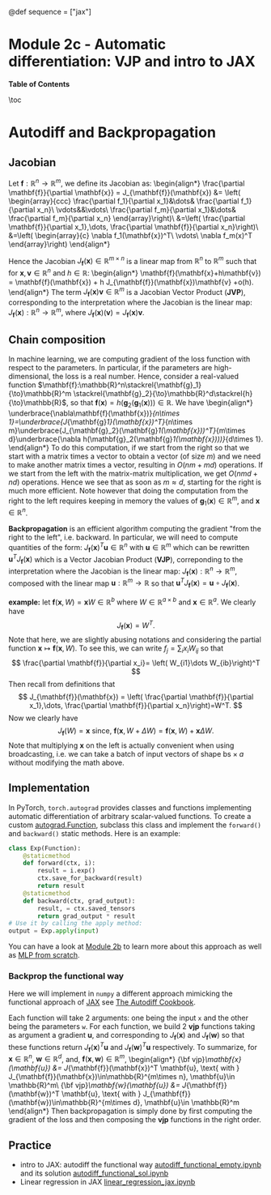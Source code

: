 @def sequence = ["jax"]

# Module 2c - Automatic differentiation: VJP and intro to JAX

**Table of Contents**

\toc

# Autodiff and Backpropagation


## Jacobian

Let $\mathbf{f}:\mathbb{R}^n\to \mathbb{R}^m$, we define its Jacobian as:
\begin{align*}
\frac{\partial \mathbf{f}}{\partial \mathbf{x}} = J_{\mathbf{f}}(\mathbf{x}) &= \left( \begin{array}{ccc}
\frac{\partial f_1}{\partial x_1}&\dots& \frac{\partial f_1}{\partial x_n}\\
\vdots&&\vdots\\
\frac{\partial f_m}{\partial x_1}&\dots& \frac{\partial f_m}{\partial x_n}
\end{array}\right)\\
&=\left( \frac{\partial \mathbf{f}}{\partial x_1},\dots, \frac{\partial \mathbf{f}}{\partial x_n}\right)\\
&=\left(
\begin{array}{c}
\nabla f_1(\mathbf{x})^T\\
\vdots\\
\nabla f_m(x)^T
\end{array}\right)
\end{align*}

Hence the Jacobian $J_{\mathbf{f}}(\mathbf{x})\in \mathbb{R}^{m\times n}$ is a linear map from $\mathbb{R}^n$ to $\mathbb{R}^m$ such that for $\mathbf{x},\mathbf{v} \in \mathbb{R}^n$ and $h\in \mathbb{R}$:
\begin{align*}
\mathbf{f}(\mathbf{x}+h\mathbf{v}) = \mathbf{f}(\mathbf{x}) + h J_{\mathbf{f}}(\mathbf{x})\mathbf{v} +o(h).
\end{align*}
The term $J_{\mathbf{f}}(\mathbf{x})\mathbf{v}\in \mathbb{R}^m$ is a Jacobian Vector Product (**JVP**), corresponding to the interpretation where the Jacobian is the linear map: $J_{\mathbf{f}}(\mathbf{x}):\mathbb{R}^n \to \mathbb{R}^m$, where $J_{\mathbf{f}}(\mathbf{x})(\mathbf{v})=J_{\mathbf{f}}(\mathbf{x})\mathbf{v}$.

## Chain composition

In machine learning, we are computing gradient of the loss function with respect to the parameters. In particular, if the parameters are high-dimensional, the loss is a real number. Hence, consider a real-valued function $\mathbf{f}:\mathbb{R}^n\stackrel{\mathbf{g}_1}{\to}\mathbb{R}^m \stackrel{\mathbf{g}_2}{\to}\mathbb{R}^d\stackrel{h}{\to}\mathbb{R}$, so that $\mathbf{f}(\mathbf{x}) = h(\mathbf{g}_2(\mathbf{g}_1(\mathbf{x})))\in \mathbb{R}$. We have
\begin{align*}
\underbrace{\nabla\mathbf{f}(\mathbf{x})}_{n\times 1}=\underbrace{J_{\mathbf{g}_1}(\mathbf{x})^T}_{n\times m}\underbrace{J_{\mathbf{g}_2}(\mathbf{g}_1(\mathbf{x}))^T}_{m\times d}\underbrace{\nabla h(\mathbf{g}_2(\mathbf{g}_1(\mathbf{x})))}_{d\times 1}.
\end{align*}
To do this computation, if we start from the right so that we start with a matrix times a vector to obtain a vector (of size $m$) and we need to make another matrix times a vector, resulting in $O(nm+md)$ operations. If we start from the left with the matrix-matrix multiplication, we get $O(nmd+nd)$ operations. Hence we see that as soon as $m\approx d$, starting for the right is much more efficient. Note however that doing the computation from the right to the left requires keeping in memory the values of $\mathbf{g}_1(\mathbf{x})\in\mathbb{R}^m$, and $\mathbf{x}\in \mathbb{R}^n$.

**Backpropagation** is an efficient algorithm computing the gradient "from the right to the left", i.e. backward. In particular, we will need to compute quantities of the form: $J_{\mathbf{f}}(\mathbf{x})^T\mathbf{u} \in \mathbb{R}^n$ with $\mathbf{u} \in\mathbb{R}^m$ which can be rewritten $\mathbf{u}^T J_{\mathbf{f}}(\mathbf{x})$ which is a Vector Jacobian Product (**VJP**), correponding to the interpretation where the Jacobian is the linear map: $J_{\mathbf{f}}(\mathbf{x}):\mathbb{R}^n \to \mathbb{R}^m$, composed with the linear map $\mathbf{u}:\mathbb{R}^m\to \mathbb{R}$ so that $\mathbf{u}^TJ_{\mathbf{f}}(\mathbf{x}) = \mathbf{u} \circ J_{\mathbf{f}}(\mathbf{x})$.

**example:** let $\mathbf{f}(\mathbf{x}, W) = \mathbf{x} W\in \mathbb{R}^b$ where $W\in \mathbb{R}^{a\times b}$ and $\mathbf{x}\in \mathbb{R}^a$. We clearly have
$$
J_{\mathbf{f}}(\mathbf{x}) = W^T.
$$
Note that here, we are slightly abusing notations and considering the partial function $\mathbf{x}\mapsto \mathbf{f}(\mathbf{x}, W)$. To see this, we can write $f_j = \sum_{i}x_iW_{ij}$ so that 
$$
\frac{\partial \mathbf{f}}{\partial x_i}= \left( W_{i1}\dots W_{ib}\right)^T
$$
Then recall from definitions that
$$
J_{\mathbf{f}}(\mathbf{x}) = \left( \frac{\partial \mathbf{f}}{\partial x_1},\dots, \frac{\partial \mathbf{f}}{\partial x_n}\right)=W^T.
$$
Now we clearly have
$$
J_{\mathbf{f}}(W) = \mathbf{x} \text{ since, } \mathbf{f}(\mathbf{x}, W+\Delta W) = \mathbf{f}(\mathbf{x}, W) + \mathbf{x} \Delta W.
$$
Note that multiplying $\mathbf{x}$ on the left is actually convenient when using broadcasting, i.e. we can take a batch of input vectors of shape $\text{bs}\times a$ without modifying the math above. 

## Implementation

In PyTorch, `torch.autograd` provides classes and functions implementing automatic differentiation of arbitrary scalar-valued functions. To create a custom [autograd.Function](https://pytorch.org/docs/stable/autograd.html#torch.autograd.Function), subclass this class and implement the `forward()` and `backward()` static methods. Here is an example:
```python
class Exp(Function):
    @staticmethod
    def forward(ctx, i):
        result = i.exp()
        ctx.save_for_backward(result)
        return result
    @staticmethod
    def backward(ctx, grad_output):
        result, = ctx.saved_tensors
        return grad_output * result
# Use it by calling the apply method:
output = Exp.apply(input)
```
You can have a look at [Module 2b](https://dataflowr.github.io/website/modules/2b-automatic-differentiation) to learn more about this approach as well as [MLP from scratch](https://dataflowr.github.io/website/homework/1-mlp-from-scratch/).

### Backprop the functional way

Here we will implement in `numpy` a different approach mimicking the functional approach of [JAX](https://jax.readthedocs.io/en/latest/index.html) see [The Autodiff Cookbook](https://jax.readthedocs.io/en/latest/notebooks/autodiff_cookbook.html#).

Each function will take 2 arguments: one being the input `x` and the other being the parameters `w`. For each function, we build 2 **vjp** functions taking as argument a gradient $\mathbf{u}$, and corresponding to $J_{\mathbf{f}}(\mathbf{x})$ and $J_{\mathbf{f}}(\mathbf{w})$ so that these functions return $J_{\mathbf{f}}(\mathbf{x})^T \mathbf{u}$ and $J_{\mathbf{f}}(\mathbf{w})^T \mathbf{u}$ respectively. To summarize, for $\mathbf{x} \in \mathbb{R}^n$, $\mathbf{w} \in \mathbb{R}^d$, and, $\mathbf{f}(\mathbf{x},\mathbf{w}) \in \mathbb{R}^m$,
\begin{align*}
{\bf vjp}_\mathbf{x}(\mathbf{u}) &= J_{\mathbf{f}}(\mathbf{x})^T \mathbf{u}, \text{ with } J_{\mathbf{f}}(\mathbf{x})\in\mathbb{R}^{m\times n}, \mathbf{u}\in \mathbb{R}^m\\
{\bf vjp}_\mathbf{w}(\mathbf{u}) &= J_{\mathbf{f}}(\mathbf{w})^T \mathbf{u}, \text{ with } J_{\mathbf{f}}(\mathbf{w})\in\mathbb{R}^{m\times d}, \mathbf{u}\in \mathbb{R}^m
\end{align*}
Then backpropagation is simply done by first computing the gradient of the loss and then composing the **vjp** functions in the right order.

## Practice

- intro to JAX: autodiff the functional way [autodiff\_functional\_empty.ipynb](https://github.com/dataflowr/notebooks/blob/master/Module2/autodiff_functional_empty.ipynb) and its solution [autodiff\_functional\_sol.ipynb](https://github.com/dataflowr/notebooks/blob/master/Module2/autodiff_functional_sol.ipynb)
- Linear regression in JAX [linear\_regression\_jax.ipynb](https://github.com/dataflowr/notebooks/blob/master/Module2/linear_regression_jax.ipynb)